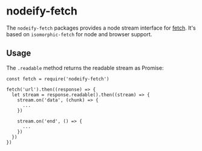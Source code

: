 # nodeify-fetch

The `nodeify-fetch` packages provides a node stream interface for [fetch](https://fetch.spec.whatwg.org/).
It's based on `isomorphic-fetch` for node and browser support.

## Usage

The `.readable` method returns the readable stream as Promise:

    const fetch = require('nodeify-fetch')
    
    fetch('url').then((response) => { 
      let stream = response.readable().then((stream) => {
        stream.on('data', (chunk) => {
          ...
        })

        stream.on('end', () => {
          ...
        })
      })
    })
